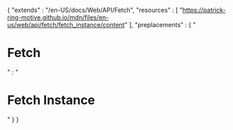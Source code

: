 { 
  "extends" : "/en-US/docs/Web/API/Fetch",
  "resources" : [
    "https://patrick-ring-motive.github.io/mdn/files/en-us/web/api/fetch/fetch_instance/content"
  ],
  "preplacements" : {
    "<h1>Fetch</h1>" : "<h1>Fetch Instance</h1>"
  }
}